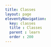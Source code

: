 ```yaml
---
title: Classes
layout: page
eleventyNavigation:
  key: classes
  title : Classes
  parent : learn
  order : 200
---
```

